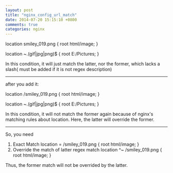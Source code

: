 ```yaml
---
layout: post
title: "nginx_config_url_match"
date: 2014-07-20 15:15:10 +0800
comments: true
categories: nginx
---
```


location smiley_019.png {
    root html/image;
}

location ~\.(gif|jpg|png)$ {
    root E:/Pictures;
}

In this condition, it will just match the latter, nor the former, which lacks a slash( must be added if it is not regex description)

---

after you add it:

location /smiley_019.png {
    root html/image;
}

location ~\.(gif|jpg|png)$ {
    root E:/Pictures;
}

In this condition, it will not match the former again because of nginx's matching rules about location. 
Here, the latter will override the former.

---

So, you need
1. Exact Match
location = /smiley_019.png {
    root html/image;
}
2. Override the match of latter regex match
location ^~ /smiley_019.png {
    root html/image;
}

Thus, the former match will not be overrided by the latter.